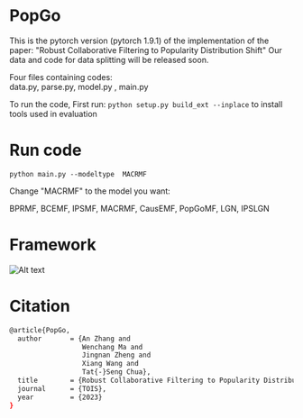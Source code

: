 # PopGo
This is the pytorch version (pytorch 1.9.1) of the implementation of the paper: "Robust Collaborative Filtering to Popularity Distribution Shift"
Our data and code for data splitting will be released soon.

Four files containing codes:  
data.py, parse.py, model.py , main.py 

To run the code, First run:
```python setup.py build_ext --inplace```
to install tools used in evaluation

# Run code

```python main.py --modeltype  MACRMF```

 
Change "MACRMF" to the model you want:

BPRMF, BCEMF, IPSMF, MACRMF, CausEMF, PopGoMF, LGN, IPSLGN

# Framework

![Alt text](https://github.com/anzhang314/PopGo/blob/main/framework.png)


# Citation
```bash
@article{PopGo,
  author       = {An Zhang and
                  Wenchang Ma and
                  Jingnan Zheng and
                  Xiang Wang and
                  Tat{-}Seng Chua},
  title        = {Robust Collaborative Filtering to Popularity Distribution Shift},
  journal      = {TOIS},
  year         = {2023}
}
```

